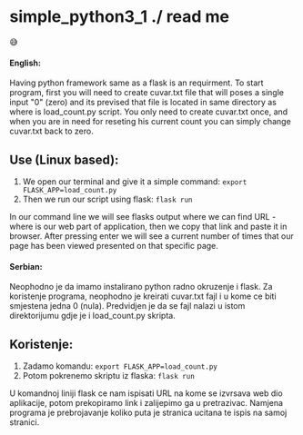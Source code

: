 # simple_python3_1 \./ read me
:sweat_smile:

#### English:

Having python framework same as a flask is an requirment.
To start program, first you will need to create cuvar.txt file that will poses a single input "0" (zero) and its prevised that file is located in same directory as where is load_count.py script. You only need to create cuvar.txt once, and when you are in need for reseting his current count you can simply change cuvar.txt back to zero.

## Use (Linux based):
1. We open our terminal and give it a simple command:
  `export FLASK_APP=load_count.py`
2. Then we run our script using flask:
  `flask run`
  
In our command line we will see flasks output where we can find URL - where is our web part of application, then we copy that link and paste it in browser.
After pressing enter we will see a current number of times that our page has been viewed presented on that specific page.

#### Serbian:

Neophodno je da imamo instalirano python radno okruzenje i flask.
Za koristenje programa, neophodno je kreirati cuvar.txt fajl i u kome ce biti smjestena jedna 0 (nula).
Predvidjen je da se fajl nalazi u istom direktorijumu gdje je i load_count.py skripta.

## Koristenje:
1. Zadamo komandu:
`export FLASK_APP=load_count.py`
2. Potom pokrenemo skriptu iz flaska:
`flask run`

U komandnoj liniji flask ce nam ispisati URL na kome se izvrsava web dio aplikacije, potom prekopiramo link i zalijepimo ga u pretrazivac.
Namjena programa je prebrojavanje koliko puta je stranica ucitana te ispis na samoj stranici.
